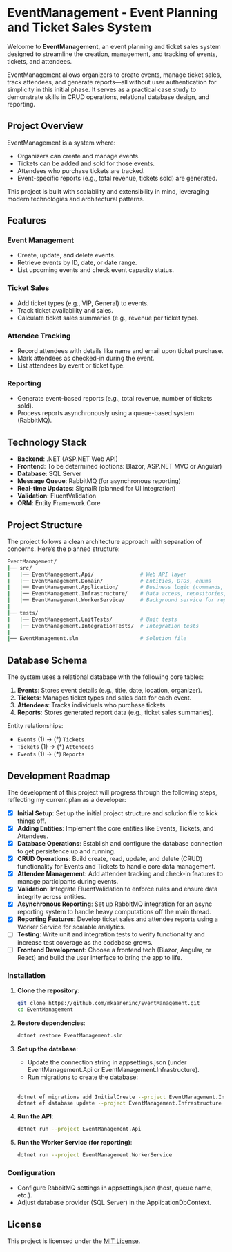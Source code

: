 # EventManagement - Event Planning and Ticket Sales System

Welcome to **EventManagement**, an event planning and ticket sales system designed to streamline the creation, management, and tracking of events, tickets, and attendees.

EventManagement allows organizers to create events, manage ticket sales, track attendees, and generate reports—all without user authentication for simplicity in this initial phase. It serves as a practical case study to demonstrate skills in CRUD operations, relational database design, and reporting.

## Project Overview

EventManagement is a system where:
- Organizers can create and manage events.
- Tickets can be added and sold for those events.
- Attendees who purchase tickets are tracked.
- Event-specific reports (e.g., total revenue, tickets sold) are generated.

This project is built with scalability and extensibility in mind, leveraging modern technologies and architectural patterns.

## Features

### Event Management
- Create, update, and delete events.
- Retrieve events by ID, date, or date range.
- List upcoming events and check event capacity status.

### Ticket Sales
- Add ticket types (e.g., VIP, General) to events.
- Track ticket availability and sales.
- Calculate ticket sales summaries (e.g., revenue per ticket type).

### Attendee Tracking
- Record attendees with details like name and email upon ticket purchase.
- Mark attendees as checked-in during the event.
- List attendees by event or ticket type.

### Reporting
- Generate event-based reports (e.g., total revenue, number of tickets sold).
- Process reports asynchronously using a queue-based system (RabbitMQ).

## Technology Stack

- **Backend**: .NET (ASP.NET Web API)
- **Frontend**: To be determined (options: Blazor, ASP.NET MVC or Angular)
- **Database**: SQL Server
- **Message Queue**: RabbitMQ (for asynchronous reporting)
- **Real-time Updates**: SignalR (planned for UI integration)
- **Validation**: FluentValidation
- **ORM**: Entity Framework Core

## Project Structure

The project follows a clean architecture approach with separation of concerns. Here’s the planned structure:

```bash
EventManagement/
|── src/
|   |── EventManagement.Api/               # Web API layer
|   |── EventManagement.Domain/            # Entities, DTOs, enums
|   |── EventManagement.Application/       # Business logic (commands, queries, handlers)
|   |── EventManagement.Infrastructure/    # Data access, repositories, RabbitMQ integration
|   |── EventManagement.WorkerService/     # Background service for report generation
|   
|── tests/
|   |── EventManagement.UnitTests/         # Unit tests
|   |── EventManagement.IntegrationTests/  # Integration tests
|
|── EventManagement.sln                    # Solution file
```

## Database Schema

The system uses a relational database with the following core tables:

1. **Events**: Stores event details (e.g., title, date, location, organizer).
2. **Tickets**: Manages ticket types and sales data for each event.
3. **Attendees**: Tracks individuals who purchase tickets.
4. **Reports**: Stores generated report data (e.g., ticket sales summaries).

Entity relationships:
- `Events` (1) → (*) `Tickets`
- `Tickets` (1) → (*) `Attendees`
- `Events` (1) → (*) `Reports`

## Development Roadmap

The development of this project will progress through the following steps, reflecting my current plan as a developer:

- [X] **Initial Setup**: Set up the initial project structure and solution file to kick things off.
- [X] **Adding Entities**: Implement the core entities like Events, Tickets, and Attendees.
- [X] **Database Operations**: Establish and configure the database connection to get persistence up and running.
- [X] **CRUD Operations**: Build create, read, update, and delete (CRUD) functionality for Events and Tickets to handle core data management.
- [X] **Attendee Management**: Add attendee tracking and check-in features to manage participants during events.
- [X] **Validation**: Integrate FluentValidation to enforce rules and ensure data integrity across entities.
- [X] **Asynchronous Reporting**: Set up RabbitMQ integration for an async reporting system to handle heavy computations off the main thread.
- [X] **Reporting Features**: Develop ticket sales and attendee reports using a Worker Service for scalable analytics.
- [ ] **Testing**: Write unit and integration tests to verify functionality and increase test coverage as the codebase grows.
- [ ] **Frontend Development**: Choose a frontend tech (Blazor, Angular, or React) and build the user interface to bring the app to life.

### Installation
1. **Clone the repository**:
   ```bash
   git clone https://github.com/mkaanerinc/EventManagement.git
   cd EventManagement
   ```

2. **Restore dependencies**:
   ```bash
   dotnet restore EventManagement.sln
   ```

3. **Set up the database**:
   - Update the connection string in appsettings.json (under EventManagement.Api or EventManagement.Infrastructure).
   - Run migrations to create the database:
   <br><br>
   ```bash
   dotnet ef migrations add InitialCreate --project EventManagement.Infrastructure
   dotnet ef database update --project EventManagement.Infrastructure
   ```
   
4. **Run the API**:
   ```bash
   dotnet run --project EventManagement.Api
   ```
   
5. **Run the Worker Service (for reporting)**:
   ```bash
   dotnet run --project EventManagement.WorkerService
   ```
### Configuration
- Configure RabbitMQ settings in appsettings.json (host, queue name, etc.).
- Adjust database provider (SQL Server) in the ApplicationDbContext.

## License

This project is licensed under the [MIT License](https://opensource.org/licenses/MIT).
